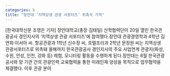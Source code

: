 ```yaml
---
categories: b
title: "장안대 ‘지역상생 관광 서포터즈’ 위촉식 가져"
---
```

[한국대학신문 조영은 기자] 장안대학교(총장 김태일) 산학협력단이 20일 열린 한국관광공사 경인지사의 ‘지역상생 관광 서포터즈’에 참여했다.장안대 관광경영학과 4학년 김연희·이서아 씨. 항공관광과 1학년 신수정 씨, 호텔조리과 2학년 문정원 씨는 지역상생 관광서포터즈로 위촉돼 올해까지 한국관광공사 경인지사의 주요 사업연계 관광지(화성, 수원, 안성, 인천, 강화 등) 체험, 모니터링 활동을 수행하게 된다.장안대는 8월 한국관광공사와 양 기관 간의 관광인력 교육협력을 통한 미래인재 양성을 목적으로 업무협약을 체결했다. 이후 관광 분야